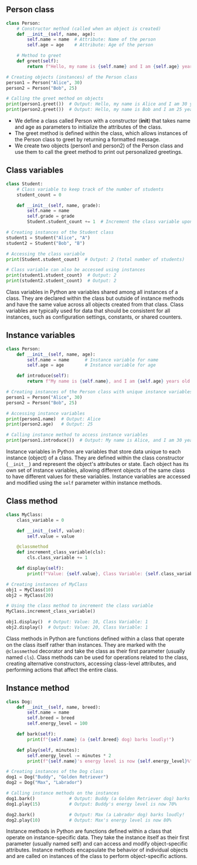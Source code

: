 ## Person class

```python
class Person:
    # Constructor method (called when an object is created)
    def __init__(self, name, age):
        self.name = name  # Attribute: Name of the person
        self.age = age    # Attribute: Age of the person

    # Method to greet
    def greet(self):
        return f"Hello, my name is {self.name} and I am {self.age} years old."

# Creating objects (instances) of the Person class
person1 = Person("Alice", 30)
person2 = Person("Bob", 25)

# Calling the greet method on objects
print(person1.greet())  # Output: Hello, my name is Alice and I am 30 years old.
print(person2.greet())  # Output: Hello, my name is Bob and I am 25 years old.
```


- We define a class called Person with a constructor (__init__) that takes name and age as parameters to initialize the attributes of the class.
- The greet method is defined within the class, which allows instances of the Person class to greet by returning a formatted message.
- We create two objects (person1 and person2) of the Person class and use them to call the greet method to print out personalized greetings.


## Class variables

```python
class Student:
    # Class variable to keep track of the number of students
    student_count = 0

    def __init__(self, name, grade):
        self.name = name
        self.grade = grade
        Student.student_count += 1  # Increment the class variable upon object creation

# Creating instances of the Student class
student1 = Student("Alice", "A")
student2 = Student("Bob", "B")

# Accessing the class variable
print(Student.student_count)  # Output: 2 (total number of students)

# Class variable can also be accessed using instances
print(student1.student_count)  # Output: 2
print(student2.student_count)  # Output: 2
```

Class variables in Python are variables shared among all instances of a class. They are declared within the class but outside of instance methods and have the same value across all objects created from that class. Class variables are typically used for data that should be consistent for all instances, such as configuration settings, constants, or shared counters.

## Instance variables

```python
class Person:
    def __init__(self, name, age):
        self.name = name      # Instance variable for name
        self.age = age        # Instance variable for age

    def introduce(self):
        return f"My name is {self.name}, and I am {self.age} years old."

# Creating instances of the Person class with unique instance variables
person1 = Person("Alice", 30)
person2 = Person("Bob", 25)

# Accessing instance variables
print(person1.name)  # Output: Alice
print(person2.age)   # Output: 25

# Calling instance method to access instance variables
print(person1.introduce())  # Output: My name is Alice, and I am 30 years old.
```

Instance variables in Python are variables that store data unique to each instance (object) of a class. They are defined within the class constructor (`__init__`) and represent the object's attributes or state. Each object has its own set of instance variables, allowing different objects of the same class to have different values for these variables. Instance variables are accessed and modified using the `self` parameter within instance methods.


## Class method

```python
class MyClass:
    class_variable = 0

    def __init__(self, value):
        self.value = value

    @classmethod
    def increment_class_variable(cls):
        cls.class_variable += 1

    def display(self):
        print(f"Value: {self.value}, Class Variable: {self.class_variable}")

# Creating instances of MyClass
obj1 = MyClass(10)
obj2 = MyClass(20)

# Using the class method to increment the class variable
MyClass.increment_class_variable()

obj1.display()  # Output: Value: 10, Class Variable: 1
obj2.display()  # Output: Value: 20, Class Variable: 1
```

Class methods in Python are functions defined within a class that operate on the class itself rather than instances. They are marked with the `@classmethod` decorator and take the class as their first parameter (usually named `cls`). Class methods can be used for operations related to the class, creating alternative constructors, accessing class-level attributes, and performing actions that affect the entire class.


## Instance method

```python
class Dog:
    def __init__(self, name, breed):
        self.name = name
        self.breed = breed
        self.energy_level = 100

    def bark(self):
        print(f"{self.name} (a {self.breed} dog) barks loudly!")

    def play(self, minutes):
        self.energy_level -= minutes * 2
        print(f"{self.name}'s energy level is now {self.energy_level}%")

# Creating instances of the Dog class
dog1 = Dog("Buddy", "Golden Retriever")
dog2 = Dog("Max", "Labrador")

# Calling instance methods on the instances
dog1.bark()             # Output: Buddy (a Golden Retriever dog) barks loudly!
dog1.play(15)           # Output: Buddy's energy level is now 70%

dog2.bark()             # Output: Max (a Labrador dog) barks loudly!
dog2.play(10)           # Output: Max's energy level is now 80%
```

Instance methods in Python are functions defined within a class that operate on instance-specific data. They take the instance itself as their first parameter (usually named self) and can access and modify object-specific attributes. Instance methods encapsulate the behavior of individual objects and are called on instances of the class to perform object-specific actions.
